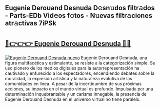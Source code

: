 ## Eugenie Derouand Desnuda D𝚎sn𝚞dos filtr𝚊dos - Parts-EDb Vid𝚎os f𝚘tos - N𝚞evas filtr𝚊ciones atr𝚊ctivas 7iPSk

# <h2><a href="http://mbctzq0.tromn.icu/?c=Eugenie+Derouand+Desnuda">🔗👉👉👉 Eugenie Derouand Desnuda 🔗🔗</a></h2>

[![Eugenie Derouand Desnuda nuevo](https://i.imgur.com/pEAQMta.gif)](http://mbctzq0.tromn.icu/?c=Eugenie+Derouand+Desnuda)
Eugenie Derouand Desnuda, una figura multifacética y estimulante, se resiste a la categorización simple. Su uso pionero de los medios digitales para la autorrepresentación ha cautivado y enfurecido a los espectadores, encendiendo debates sobre la moralidad, la expresión artística y la naturaleza evolutiva de las comunidades en línea. A pesar de la incertidumbre de sus próximas acciones, su impacto en el mundo virtual es profundo. Impulsada por una determinación inquebrantable y un carisma innegable, la presencia de Eugenie Derouand Desnuda en el universo virtual no tiene paralelo.
